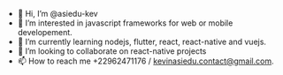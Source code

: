 - 👋 Hi, I’m @asiedu-kev
- 👀 I’m interested in javascript frameworks for web or mobile developement.
- 🌱 I’m currently learning nodejs, flutter, react, react-native and vuejs.
- 💞️ I’m looking to collaborate on react-native projects
- 📫 How to reach me +22962471176 / kevinasiedu.contact@gmail.com.

<!---
asiedu-kev/asiedu-kev is a ✨ special ✨ repository because its `README.md` (this file) appears on your GitHub profile.
You can click the Preview link to take a look at your changes.
--->
